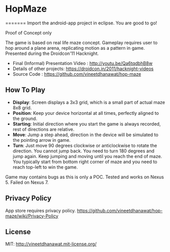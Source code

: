 # HopMaze
=======
Import the android-app  project in eclipse. You are good to go!

Proof of Concept only

The game is based on real life maze concept. Gameplay requires user to hop around a plane arena, replicating motion as a pattern in game. Presented during the Droidcon'11 Hacknight.
* Final (Informal) Presentation Video : http://youtu.be/Qa6tqdbhB8w
* Details of other projects: https://droidcon.in/2011/hacknight-videos
* Source Code : https://github.com/vineetdhanawat/hop-maze

## How To Play
- **Display**: Screen displays a 3x3 grid, which is a small part of actual maze 8x8 grid.
- **Position**: Keep your device horizontal at all times, perfectly aligned to the ground.
- **Starting**: Initial direction where you start the game is always recorded, rest of directions are relative.
- **Move**: Jump a step ahead, direction in the device will be simulated to the pointing arrow in game.
- **Turn**: Just move 90 degrees clockwise or anticlockwise to rotate the direction.
You cannot jump back. You need to turn 180 degrees and jump again.
Keep jumping and moving until you reach the end of maze. You typically start from bottom right corner of maze and you need to reach top-left to win the game.

Game may contains bugs as this is only a POC. Tested and works on Nexus 5. Failed on Nexus 7.

## Privacy Policy
App store requires privacy policy. https://github.com/vineetdhanawat/hop-maze/wiki/Privacy-Policy

## License

MIT: http://vineetdhanawat.mit-license.org/